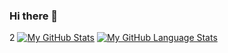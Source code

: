 ### Hi there 👋

<!--
**xianacarrera/xianacarrera** is a ✨ _special_ ✨ repository because its `README.md` (this file) appears on your GitHub profile.

Here are some ideas to get you started:

- 🔭 I’m currently working on ...
- 🌱 I’m currently learning ...
- 👯 I’m looking to collaborate on ...
- 🤔 I’m looking for help with ...
- 💬 Ask me about ...
- 📫 How to reach me: ...
- 😄 Pronouns: ...
- ⚡ Fun fact: ...
-->


2
[![My GitHub Stats](https://github-readme-stats.vercel.app/api/?username=xianacarrera&count_private=true&theme=tokyonight&showicons=true)]()
[![My GitHub Language Stats](https://github-readme-stats.vercel.app/api/top-langs/?username=xianacarrera&langs_count=5&theme=tokyonight)]()
